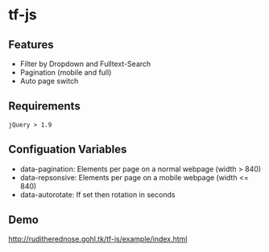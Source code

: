 # tf-js

## Features
* Filter by Dropdown and Fulltext-Search
* Pagination (mobile and full)
* Auto page switch

## Requirements
```
jQuery > 1.9
```

## Configuation Variables
* data-pagination: 
Elements per page on a normal webpage (width > 840)
* data-repsonsive: 
Elements per page on a mobile webpage (width <= 840)
* data-autorotate: 
If set then rotation in seconds

## Demo

http://ruditherednose.gohl.tk/tf-js/example/index.html

